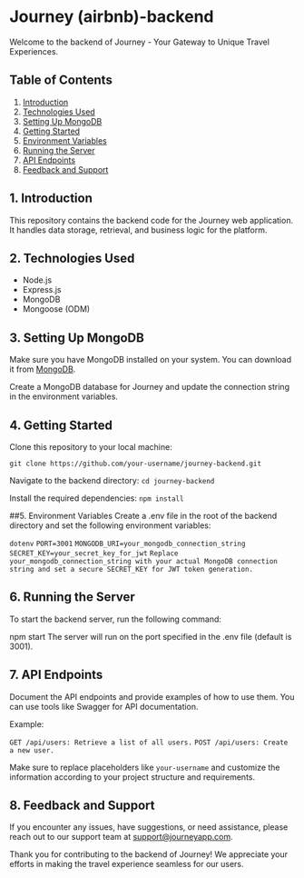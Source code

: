 # Journey (airbnb)-backend
Welcome to the backend of Journey - Your Gateway to Unique Travel Experiences.

## Table of Contents
1. [Introduction](#introduction)
2. [Technologies Used](#technologies-used)
3. [Setting Up MongoDB](#setting-up-mongodb)
4. [Getting Started](#getting-started)
5. [Environment Variables](#environment-variables)
6. [Running the Server](#running-the-server)
7. [API Endpoints](#api-endpoints)
8. [Feedback and Support](#feedback-and-support)

## 1. Introduction
This repository contains the backend code for the Journey web application. It handles data storage, retrieval, and business logic for the platform.

## 2. Technologies Used
- Node.js
- Express.js
- MongoDB
- Mongoose (ODM)

## 3. Setting Up MongoDB
Make sure you have MongoDB installed on your system. You can download it from [MongoDB](https://www.mongodb.com/try/download/community). 

Create a MongoDB database for Journey and update the connection string in the environment variables.

## 4. Getting Started
Clone this repository to your local machine:

```git clone https://github.com/your-username/journey-backend.git```

Navigate to the backend directory:
```cd journey-backend```

Install the required dependencies:
```npm install```

##5. Environment Variables
Create a .env file in the root of the backend directory and set the following environment variables:

```dotenv```
```PORT=3001```
```MONGODB_URI=your_mongodb_connection_string```
```SECRET_KEY=your_secret_key_for_jwt```
```Replace your_mongodb_connection_string with your actual MongoDB connection string and set a secure SECRET_KEY for JWT token generation.```

## 6. Running the Server
To start the backend server, run the following command:

npm start
The server will run on the port specified in the .env file (default is 3001).

## 7. API Endpoints
Document the API endpoints and provide examples of how to use them. You can use tools like Swagger for API documentation.

Example:

```GET /api/users: Retrieve a list of all users.```
```POST /api/users: Create a new user.```

Make sure to replace placeholders like `your-username` and customize the information according to your project structure and requirements.

## 8. Feedback and Support
If you encounter any issues, have suggestions, or need assistance, please reach out to our support team at support@journeyapp.com.

Thank you for contributing to the backend of Journey! We appreciate your efforts in making the travel experience seamless for our users.

